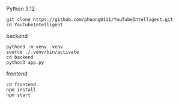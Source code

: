 Python 3.12
```
git clone https://github.com/phuong0111/YouTubeIntelligent.git
cd YouTubeIntelligent
```

backend
```
python3 -m venv .venv
source ./.venv/bin/activate
cd backend
python3 app.py
```

frontend
```
cd frontend
npm install 
npm start
```

